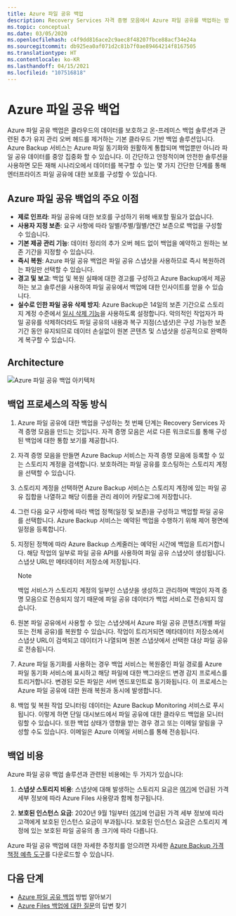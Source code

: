 ```yaml
---
title: Azure 파일 공유 백업
description: Recovery Services 자격 증명 모음에서 Azure 파일 공유를 백업하는 방법을 알아봅니다.
ms.topic: conceptual
ms.date: 03/05/2020
ms.openlocfilehash: c4f9dd816ace2c9aec8f48207fbce88acf34e24a
ms.sourcegitcommit: db925ea0af071d2c81b7f0ae89464214f8167505
ms.translationtype: HT
ms.contentlocale: ko-KR
ms.lasthandoff: 04/15/2021
ms.locfileid: "107516818"
---
```

# <a name="about-azure-file-share-backup"></a>Azure 파일 공유 백업

Azure 파일 공유 백업은 클라우드의 데이터를 보호하고 온-프레미스 백업 솔루션과 관련된 추가 유지 관리 오버 헤드를 제거하는 기본 클라우드 기반 백업 솔루션입니다. Azure Backup 서비스는 Azure 파일 동기화와 원활하게 통합되며 백업뿐만 아니라 파일 공유 데이터를 중앙 집중화 할 수 있습니다. 이 간단하고 안정적이며 안전한 솔루션을 사용하면 모든 재해 시나리오에서 데이터를 복구할 수 있는 몇 가지 간단한 단계를 통해 엔터프라이즈 파일 공유에 대한 보호를 구성할 수 있습니다.

## <a name="key-benefits-of-azure-file-share-backup"></a>Azure 파일 공유 백업의 주요 이점

* **제로 인프라**: 파일 공유에 대한 보호를 구성하기 위해 배포할 필요가 없습니다.
* **사용자 지정 보존**: 요구 사항에 따라 일별/주별/월별/연간 보존으로 백업을 구성할 수 있습니다.
* **기본 제공 관리 기능**: 데이터 정리의 추가 오버 헤드 없이 백업을 예약하고 원하는 보존 기간을 지정할 수 있습니다.
* **즉시 복원**: Azure 파일 공유 백업은 파일 공유 스냅샷을 사용하므로 즉시 복원하려는 파일만 선택할 수 있습니다.
* **경고 및 보고**: 백업 및 복원 실패에 대한 경고를 구성하고 Azure Backup에서 제공하는 보고 솔루션을 사용하여 파일 공유에서 백업에 대한 인사이트를 얻을 수 있습니다.
* **실수로 인한 파일 공유 삭제 방지**: Azure Backup은 14일의 보존 기간으로 스토리지 계정 수준에서 [일시 삭제 기능](../storage/files/storage-files-prevent-file-share-deletion.md)을 사용하도록 설정합니다. 악의적인 작업자가 파일 공유를 삭제하더라도 파일 공유의 내용과 복구 지점(스냅샷)은 구성 가능한 보존 기간 동안 유지되므로 데이터 손실없이 원본 콘텐츠 및 스냅샷을 성공적으로 완벽하게 복구할 수 있습니다.

## <a name="architecture"></a>Architecture

![Azure 파일 공유 백업 아키텍처](./media/azure-file-share-backup-overview/azure-file-shares-backup-architecture.png)

## <a name="how-the-backup-process-works"></a>백업 프로세스의 작동 방식

1. Azure 파일 공유에 대한 백업을 구성하는 첫 번째 단계는 Recovery Services 자격 증명 모음을 만드는 것입니다. 자격 증명 모음은 서로 다른 워크로드를 통해 구성된 백업에 대한 통합 보기를 제공합니다.

2. 자격 증명 모음을 만들면 Azure Backup 서비스는 자격 증명 모음에 등록할 수 있는 스토리지 계정을 검색합니다. 보호하려는 파일 공유를 호스팅하는 스토리지 계정을 선택할 수 있습니다.

3. 스토리지 계정을 선택하면 Azure Backup 서비스는 스토리지 계정에 있는 파일 공유 집합을 나열하고 해당 이름을 관리 레이어 카탈로그에 저장합니다.

4. 그런 다음 요구 사항에 따라 백업 정책(일정 및 보존)을 구성하고 백업할 파일 공유를 선택합니다. Azure Backup 서비스는 예약된 백업을 수행하기 위해 제어 평면에 일정을 등록합니다.

5. 지정된 정책에 따라 Azure Backup 스케줄러는 예약된 시간에 백업을 트리거합니다. 해당 작업의 일부로 파일 공유 API를 사용하여 파일 공유 스냅샷이 생성됩니다. 스냅샷 URL만 메타데이터 저장소에 저장됩니다.

    >[!NOTE]
    >백업 서비스가 스토리지 계정의 일부인 스냅샷을 생성하고 관리하며 백업이 자격 증명 모음으로 전송되지 않기 때문에 파일 공유 데이터가 백업 서비스로 전송되지 않습니다.

6. 원본 파일 공유에서 사용할 수 있는 스냅샷에서 Azure 파일 공유 콘텐츠(개별 파일 또는 전체 공유)를 복원할 수 있습니다. 작업이 트리거되면 메타데이터 저장소에서 스냅샷 URL이 검색되고 데이터가 나열되며 원본 스냅샷에서 선택한 대상 파일 공유로 전송됩니다.

7. Azure 파일 동기화를 사용하는 경우 백업 서비스는 복원중인 파일 경로를 Azure 파일 동기화 서비스에 표시하고 해당 파일에 대한 백그라운드 변경 감지 프로세스를 트리거합니다. 변경된 모든 파일은 서버 엔드포인트로 동기화됩니다. 이 프로세스는 Azure 파일 공유에 대한 원래 복원과 동시에 발생합니다.

8. 백업 및 복원 작업 모니터링 데이터는 Azure Backup Monitoring 서비스로 푸시됩니다. 이렇게 하면 단일 대시보드에서 파일 공유에 대한 클라우드 백업을 모니터링할 수 있습니다. 또한 백업 상태가 영향을 받는 경우 경고 또는 이메일 알림을 구성할 수도 있습니다. 이메일은 Azure 이메일 서비스를 통해 전송됩니다.

## <a name="backup-costs"></a>백업 비용

Azure 파일 공유 백업 솔루션과 관련된 비용에는 두 가지가 있습니다:

1. **스냅샷 스토리지 비용**: 스냅샷에 대해 발생하는 스토리지 요금은 [여기](https://azure.microsoft.com/pricing/details/storage/files/)에 언급된 가격 세부 정보에 따라 Azure Files 사용량과 함께 청구됩니다.

2. **보호된 인스턴스 요금**: 2020년 9월 1일부터 [여기](https://azure.microsoft.com/pricing/details/backup/)에 언급된 가격 세부 정보에 따라 고객에게 보호된 인스턴스 요금이 부과됩니다. 보호된 인스턴스 요금은 스토리지 계정에 있는 보호된 파일 공유의 총 크기에 따라 다릅니다.

Azure 파일 공유 백업에 대한 자세한 추정치를 얻으려면 자세한 [Azure Backup 가격 책정 예측 도구](https://aka.ms/AzureBackupCostEstimates)를 다운로드할 수 있습니다.  

## <a name="next-steps"></a>다음 단계

* [Azure 파일 공유 백업](backup-afs.md) 방법 알아보기
* [Azure Files 백업에 대한 질문](backup-azure-files-faq.yml)의 답변 찾기
